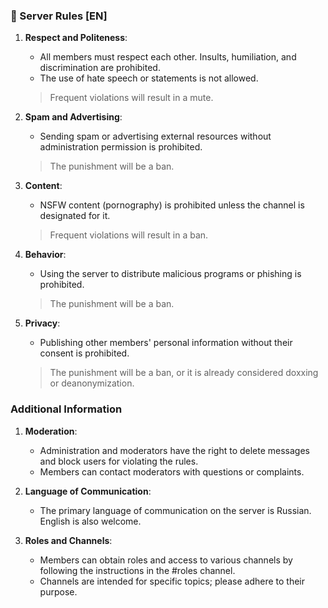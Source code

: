### 🐶 Server Rules [EN]

1. **Respect and Politeness**:
   - All members must respect each other. Insults, humiliation, and discrimination are prohibited.
   - The use of hate speech or statements is not allowed.
   > Frequent violations will result in a mute.

2. **Spam and Advertising**:
   - Sending spam or advertising external resources without administration permission is prohibited.
   > The punishment will be a ban.

3. **Content**:
   - NSFW content (pornography) is prohibited unless the channel is designated for it.
   > Frequent violations will result in a ban.

4. **Behavior**:
   - Using the server to distribute malicious programs or phishing is prohibited.
   > The punishment will be a ban.

5. **Privacy**:
   - Publishing other members' personal information without their consent is prohibited.
   > The punishment will be a ban, or it is already considered doxxing or deanonymization.

### Additional Information

1. **Moderation**:
   - Administration and moderators have the right to delete messages and block users for violating the rules.
   - Members can contact moderators with questions or complaints.

2. **Language of Communication**:
   - The primary language of communication on the server is Russian. English is also welcome.

3. **Roles and Channels**:
   - Members can obtain roles and access to various channels by following the instructions in the #roles channel.
   - Channels are intended for specific topics; please adhere to their purpose.
